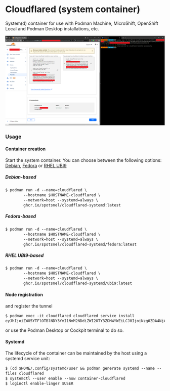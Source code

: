 Cloudflared (system container)
==============================

System(d) container for use with Podman Machine, MicroShift, OpenShift Local and Podman Desktop installations, etc.

![Screenshot](./images/screenshot.png)


### Usage

#### Container creation
Start the system container. You can choose between the following options: [Debian](./#debian-based), [Fedora](./#fedora-based) or [RHEL UBI9](./#rhel-ubi9-based)

##### Debian-based
```
$ podman run -d --name=cloudflared \
        --hostname $HOSTNAME-cloudflared \
        --network=host --systemd=always \
        ghcr.io/spotsnel/cloudflared-systemd:latest
```

##### Fedora-based
```
$ podman run -d --name=cloudflared \
        --hostname $HOSTNAME-cloudflared \
        --network=host --systemd=always \
        ghcr.io/spotsnel/cloudflared-systemd/fedora:latest
```

##### RHEL UBI9-based
```
$ podman run -d --name=cloudflared \
        --hostname $HOSTNAME-cloudflared \
        --network=host --systemd=always \
        ghcr.io/spotsnel/cloudflared-systemd/ubi9:latest
```

#### Node registration
and register the tunnel
```
$ podman exec -it cloudflared cloudflared service install eyJhIjoiZWU5YTFlOTBlNDY3YmI1NmM2NDdiZWI2OTY3ZDM4YWEiLCJ0IjoiNzg0ZDA4NjAtZjExMy00ZjlhLTllYzctNTc4NTk3NzJkZmNjIiwicyI6Ill6azFObU5oWkdRdE9UTmlNaTAwTldWbExXSTNaV0V0T0RRNE9UazJOVGN6TlRNdyJ9
```

or use the Podman Desktop or Cockpit terminal to do so.

#### Systemd
The lifecycle of the container can be maintained by the host using a systemd service unit:

```
$ (cd $HOME/.config/systemd/user && podman generate systemd --name --files cloudflared 
$ systemctl --user enable --now container-cloudflared
$ loginctl enable-linger $USER
```
